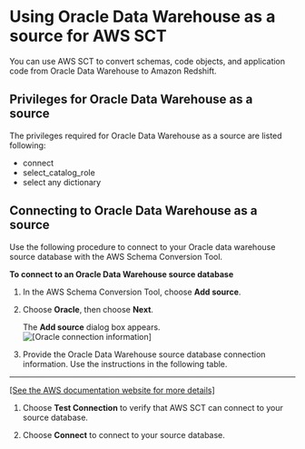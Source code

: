 # Using Oracle Data Warehouse as a source for AWS SCT<a name="CHAP_Source.OracleDW"></a>

You can use AWS SCT to convert schemas, code objects, and application code from Oracle Data Warehouse to Amazon Redshift\. 

## Privileges for Oracle Data Warehouse as a source<a name="CHAP_Source.OracleDW.Permissions"></a>

The privileges required for Oracle Data Warehouse as a source are listed following: 
+ connect 
+ select\_catalog\_role 
+ select any dictionary 

## Connecting to Oracle Data Warehouse as a source<a name="CHAP_Source.OracleDW.Connecting"></a>

Use the following procedure to connect to your Oracle data warehouse source database with the AWS Schema Conversion Tool\. 

**To connect to an Oracle Data Warehouse source database**

1. In the AWS Schema Conversion Tool, choose **Add source**\. 

1. Choose **Oracle**, then choose **Next**\. 

   The **Add source** dialog box appears\.  
![\[Oracle connection information\]](http://docs.aws.amazon.com/SchemaConversionTool/latest/userguide/images/source-oracle.png)

1. Provide the Oracle Data Warehouse source database connection information\. Use the instructions in the following table\.   
****    
[\[See the AWS documentation website for more details\]](http://docs.aws.amazon.com/SchemaConversionTool/latest/userguide/CHAP_Source.OracleDW.html)

1. Choose **Test Connection** to verify that AWS SCT can connect to your source database\. 

1. Choose **Connect** to connect to your source database\.
